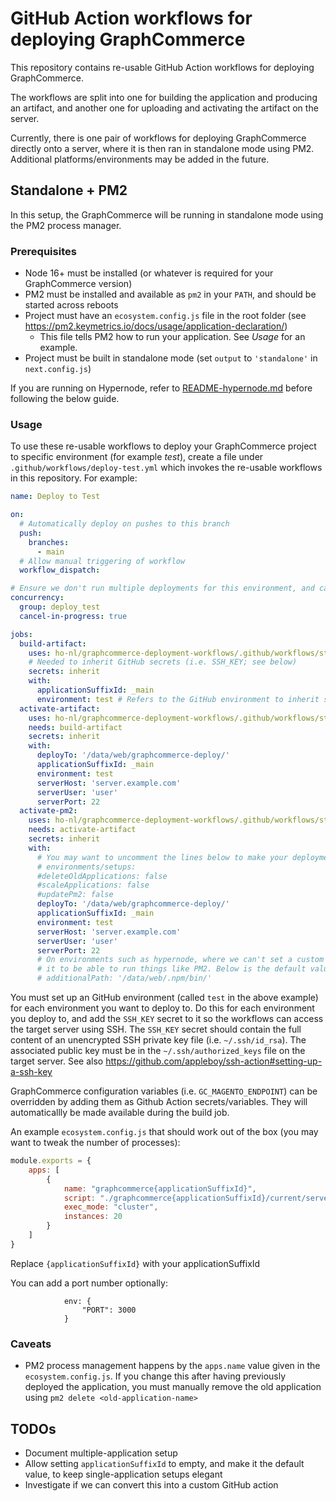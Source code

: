 # GitHub Action workflows for deploying GraphCommerce

This repository contains re-usable GitHub Action workflows for deploying GraphCommerce.

The workflows are split into one for building the application and producing an artifact, and another one for uploading
and activating the artifact on the server.

Currently, there is one pair of workflows for deploying GraphCommerce directly onto a server, where it is then ran in
standalone mode using PM2. Additional platforms/environments may be added in the future.

## Standalone + PM2

In this setup, the GraphCommerce will be running in standalone mode using the PM2 process manager.

### Prerequisites

- Node 16+ must be installed (or whatever is required for your GraphCommerce version)
- PM2 must be installed and available as `pm2` in your `PATH`, and should be started across reboots
- Project must have an `ecosystem.config.js` file in the root folder (see https://pm2.keymetrics.io/docs/usage/application-declaration/)
  -  This file tells PM2 how to run your application. See _Usage_ for an example. 
- Project must be built in standalone mode (set `output` to `'standalone'` in `next.config.js`)

If you are running on Hypernode, refer to [README-hypernode.md](README-hypernode.md) before following the below guide.

### Usage

To use these re-usable workflows to deploy your GraphCommerce project to specific environment (for example _test_),
create a file under `.github/workflows/deploy-test.yml` which invokes the re-usable workflows in this repository. For
example:

```yaml
name: Deploy to Test

on:
  # Automatically deploy on pushes to this branch
  push:
    branches:
      - main
  # Allow manual triggering of workflow
  workflow_dispatch:

# Ensure we don't run multiple deployments for this environment, and cancel running deployments on new pushes
concurrency:
  group: deploy_test 
  cancel-in-progress: true

jobs:
  build-artifact:
    uses: ho-nl/graphcommerce-deployment-workflows/.github/workflows/standalone-build-artifact.yml@main
    # Needed to inherit GitHub secrets (i.e. SSH_KEY; see below)
    secrets: inherit
    with:
      applicationSuffixId: _main
      environment: test # Refers to the GitHub environment to inherit secrets from
  activate-artifact:
    uses: ho-nl/graphcommerce-deployment-workflows/.github/workflows/standalone-activate-artifact.yml@main
    needs: build-artifact
    secrets: inherit
    with:
      deployTo: '/data/web/graphcommerce-deploy/'
      applicationSuffixId: _main
      environment: test
      serverHost: 'server.example.com'
      serverUser: 'user'
      serverPort: 22
  activate-pm2:
    uses: ho-nl/graphcommerce-deployment-workflows/.github/workflows/standalone-activate-pm2.yml@main
    needs: activate-artifact
    secrets: inherit
    with:
      # You may want to uncomment the lines below to make your deployments more reliable on certain hosting
      # environments/setups:
      #deleteOldApplications: false
      #scaleApplications: false
      #updatePm2: false
      deployTo: '/data/web/graphcommerce-deploy/'
      applicationSuffixId: _main
      environment: test
      serverHost: 'server.example.com'
      serverUser: 'user'
      serverPort: 22
      # On environments such as hypernode, where we can't set a custom PATH for non-login shells, and need to customize
      # it to be able to run things like PM2. Below is the default value, so npm-installed executables can be invoked.
      # additionalPath: '/data/web/.npm/bin/'
```

You must set up an GitHub environment (called `test` in the above example) for each environment you want to deploy to.
Do this for each environment you deploy to, and add the `SSH_KEY` secret to it so the  workflows can access
the target server using SSH. The `SSH_KEY` secret should contain the full content of an unencrypted SSH private key file
(i.e. `~/.ssh/id_rsa`). The associated public key must be in the `~/.ssh/authorized_keys` file on the target server.
See also https://github.com/appleboy/ssh-action#setting-up-a-ssh-key

GraphCommerce configuration variables (i.e. `GC_MAGENTO_ENDPOINT`) can be overridden by adding them as Github Action
secrets/variables. They will automaticallly be made available during the build job.

An example `ecosystem.config.js` that should work out of the box (you may want to tweak the number of processes):

```js
module.exports = {
    apps: [
        {
            name: "graphcommerce{applicationSuffixId}",
            script: "./graphcommerce{applicationSuffixId}/current/server.js",
            exec_mode: "cluster",
            instances: 20
        }
    ]
}
```
Replace `{applicationSuffixId}` with your applicationSuffixId

You can add a port number optionally:
```
            env: {
                "PORT": 3000
            }
```

### Caveats

- PM2 process management happens by the `apps.name` value given in the `ecosystem.config.js`. If you change this after
  having previously deployed the application, you must manually remove the old application using `pm2 delete
  <old-application-name>`


## TODOs
- Document multiple-application setup
- Allow setting `applicationSuffixId` to empty, and make it the default value, to keep single-application setups elegant
- Investigate if we can convert this into a custom GitHub action
